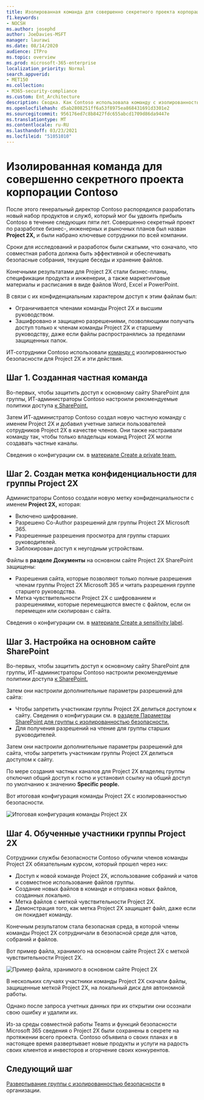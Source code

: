 ```yaml
---
title: Изолированная команда для совершенно секретного проекта корпорации Contoso
f1.keywords:
- NOCSH
ms.author: josephd
author: JoeDavies-MSFT
manager: laurawi
ms.date: 08/14/2020
audience: ITPro
ms.topic: overview
ms.prod: microsoft-365-enterprise
localization_priority: Normal
search.appverid:
- MET150
ms.collection:
- M365-security-compliance
ms.custom: Ent_Architecture
description: Сводка. Как Contoso использовала команду с изолированностью безопасности для совершенно секретного проекта для разработки нового набора продуктов и служб.
ms.openlocfilehash: d5ab2808251ff6a53f8975ea868431691d3301e2
ms.sourcegitcommit: 956176ed7c8b8427fdc655abcd1709d86da9447e
ms.translationtype: MT
ms.contentlocale: ru-RU
ms.lasthandoff: 03/23/2021
ms.locfileid: "51051010"
---
```

# <a name="isolated-team-for-a-top-secret-project-of-the-contoso-corporation"></a>Изолированная команда для совершенно секретного проекта корпорации Contoso

После этого генеральный директор Contoso распорядился разработать новый набор продуктов и служб, который мог бы удвоить прибыль Contoso в течение следующих пяти лет. Совершенно секретный проект по разработке бизнес-, инженерных и рыночных планов был назван **Project 2X,** и были набрано ключевые сотрудники по всей компании. 

Сроки для исследований и разработок были сжатыми, что означало, что совместная работа должна быть эффективной и обеспечивать безопасные собрания, текущие беседы и хранение файлов.

Конечными результатами для Project 2X стали бизнес-планы, спецификации продукта и инженерии, а также маркетинговые материалы и расписания в виде файлов Word, Excel и PowerPoint. 

В связи с их конфиденциальным характером доступ к этим файлам был:

- Ограничивается членами команды Project 2X и высшим руководством.
- Зашифровано и защищено разрешениями, позволяющими получать доступ только к членам команды Project 2X и старшему руководству, даже если файлы распространялись за пределами защищенных папок.

ИТ-сотрудники Contoso использовали [команду с](secure-teams-security-isolation.md) изолированностью безопасности для Project 2X и эти действия.

## <a name="step-1-created-a-private-team"></a>Шаг 1. Созданная частная команда

Во-первых, чтобы защитить доступ к основному сайту SharePoint для группы, ИТ-администраторы Contoso настроили рекомендуемые политики доступа [к SharePoint.](../security/defender-365-security/sharepoint-file-access-policies.md)

Затем ИТ-администратор Contoso создал новую частную команду с именем Project 2X и добавил учетные записи пользователей сотрудников Project 2X в качестве членов. Они также настраивали команду так, чтобы только владельцы команд Project 2X могли создавать частные каналы.

Сведения о конфигурации см. в [материале Create a private team.](secure-teams-security-isolation.md#create-a-private-team)

## <a name="step-2-created-a-sensitivity-label-for-the-project-2x-team"></a>Шаг 2. Создан метка конфиденциальности для группы Project 2X

Администраторы Contoso создали новую метку конфиденциальности с именем **Project 2X,** которая:

- Включено шифрование.
- Разрешено Co-Author разрешений для группы Project 2X Microsoft 365.
- Разрешенные разрешения просмотра для группы старших руководителей.
- Заблокирован доступ к неугодным устройствам.

Файлы в **разделе Документы** на основном сайте Project 2X SharePoint защищены:

- Разрешения сайта, которые позволяют только полные разрешения членам группы Project 2X Microsoft 365 и читать разрешения группе старшего руководства.
- Метка чувствительности Project 2X с шифрованием и разрешениями, которые перемещаются вместе с файлом, если он перемещен или скопирован с сайта.

Сведения о конфигурации см. в [материале Create a sensitivity label](secure-teams-security-isolation.md#create-a-sensitivity-label).

## <a name="step-3-configured-the-underlying-sharepoint-site"></a>Шаг 3. Настройка на основном сайте SharePoint

Во-первых, чтобы защитить доступ к основному сайту SharePoint для группы, ИТ-администраторы Contoso настроили рекомендуемые политики доступа [к SharePoint.](../security/defender-365-security/sharepoint-file-access-policies.md)

Затем они настроили дополнительные параметры разрешений для сайта:

- Чтобы запретить участникам группы Project 2X делиться доступом к сайту. Сведения о конфигурации см. в [разделе Параметры SharePoint для группы с изолированностью безопасности.](secure-teams-security-isolation.md#sharepoint-settings)
- Для получения разрешений на чтение для группы старших руководителей.

Затем они настроили дополнительные параметры разрешений для сайта, чтобы запретить участникам группы Project 2X делиться доступом к сайту. 

По мере создания частных каналов для Project 2X владелец группы отключил общий доступ к гостю и установил ссылку на общий доступ по умолчанию к значению **Specific people.**

Вот итоговая конфигурация команды Project 2X с изолированностью безопасности.

![Итоговая конфигурация команды Project 2X](../media/contoso-team-for-top-secret-project.png)

 ## <a name="step-4-trained-project-2x-team-members"></a>Шаг 4. Обученные участники группы Project 2X

Сотрудники службы безопасности Contoso обучили членов команды Project 2X обязательным курсом, который прошел через них:

- Доступ к новой команде Project 2X, использование собраний и чатов и совместное использование файлов группы.
- Создание новых файлов в команде и отправка новых файлов, созданных локально.
- Метка файлов с меткой чувствительности Project 2X.
- Демонстрация того, как метка Project 2X защищает файл, даже если он покидает команду.

Конечным результатом стала безопасная среда, в которой члены команды Project 2X сотрудничали в безопасной среде для чатов, собраний и файлов.

Вот пример файла, хранимого на основном сайте Project 2X с меткой чувствительности Project 2X.

![Пример файла, хранимого в основном сайте Project 2X](../media/contoso-team-for-top-secret-project-example.png)

В нескольких случаях участники команды Project 2X скачали файлы, защищенные меткой Project 2X, на локальный диск для автономной работы. 

Однако после запроса учетных данных при их открытии они осознали свою ошибку и удалили их.

Из-за среды совместной работы Teams и функций безопасности Microsoft 365 сведения о Project 2X были сохранены в секрете на протяжении всего проекта. Contoso объявила о своих планах и в настоящее время развертывает новые продукты и услуги на радость своих клиентов и инвесторов и огорчение своих конкурентов.

## <a name="next-step"></a>Следующий шаг

[Развертывание группы с изолированностью безопасности](secure-teams-security-isolation.md) в организации.

